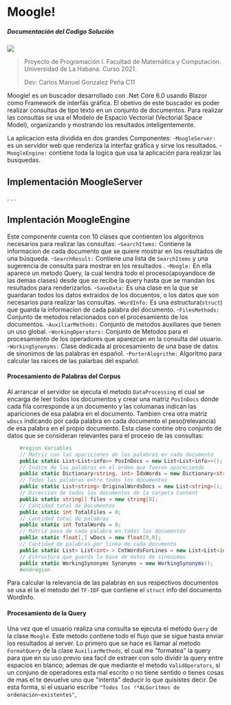 # Moogle!
##### Documentación del Codigo Solución

![](moogle.png)

> Proyecto de Programación I. Facultad de Matemática y Computación. Universidad de La Habana. Curso 2021.
>
>Dev: Carlos Manuel Gonzalez Peña C11

Moogle! es un buscador desarrollado con .Net Core 6.0 usando Blazor como Framework de interfás gráfica.
El obetivo de este buscador es poder realizar consultas de tipo texto en un conjunto de documentos.
Para realizar las consultas se usa el Modelo de Espacio Vectorial (Vectorial Space Model), organizando y mostrando los resultados inteligentemente.

La aplicacion esta dividida en dos grandes Componentes:
     -`MoogleServer:` es un servidor web que renderiza la interfaz gráfica y sirve los resultados.
    - `MoogleEngine:` contiene toda la logica que usa la aplicación para realizar las busquedas.
  
## Implementación MoogleServer

.
.
.

## Implentación MoogleEngine

Este componente cuenta con 10 clases que contienten los algoritmos necesarios para realizar las consultas:
-`SearchItems:` Contiene la informacion de cada documento que se quiere mostrar en los resultados de una búsqueda.
-`SearchResult:` Contiene una lista de `SearchItems` y una sugerencia de consulta para mostrar en los resultados .
-`Moogle:` En ella aparece un metodo Query, la cual tendra todo el proceso(apoyandoce de las demas clases) desde que se recibe la query hasta que se mandan los resultados para renderizarlos.
-`SaveData:` Es una clase en la que se guardaran todos los datos extraidos de los docuentos, o los datos que son necesarios para realizar las consultas.
-`WordInfo:` Es una estructura(```struct```) que guarda la informacion de cada palabra del documento.
-`FilesMethods:` Conjunto de metodos relacionados con el procesamiento de los documentos.
-`AuxiliarMethods:` Conjunto de metodos auxiliares que tienen un uso global.
-`WorkingOperators:` Conjunto de Metodos para el procesamiento de los operadores que aparezcan en la consulta del usuario.
-`WorkingSynonyms:` Clase dedicada al procesamiento de una base de datos de sinonimos de las palabras en español.
-`PorterAlogrithm:` Algoritmo para calcular las raices de las palarbas del español.

#### Procesamiento de Palabras del Corpus
Al arrancar el servidor se ejecuta el metodo `DataProcessing` el cual se encarga de leer todos los documentos y crear una matriz `PosInDocs` donde cada fila corresponde a un documento y las columanas indican las apariciones de esa palabra en el documento. Tambien crea otra matriz `wDocs` indicando por cada palabra en cada documento el peso(relevancia) de esa palabra en el propio documento.
Esta clase contine otro conjunto de datos que se consideran relevantes para el proceso de las consultas:
```cs
    #region Variables
    // Matriz con las apariciones de las palabras en cada documento
    public static List<List<info>> PosInDocs = new List<List<info>>();
    // Indice de las palabras en el orden que fueron apareciendo 
    public static Dictionary<string, int> IdxWords = new Dictionary<string, int>();
    // Todas las palabras entre todos los documentos 
    public static List<string> OriginalWordsDocs = new List<string>();
    // Direccion de todos los documentos de la carpeta Content
    public static string[] files = new string[0];
    // Cantidad total de Documentos
    public static int TotalFiles = 0;
    // Cantidad total de palabras
    public static int TotalWords = 0;
    // Matriz peso de cada palabra en todos los documentos
    public static float[,] wDocs = new float[0,0];
    // Cantidad de palabras por linea de cada documento
    public static List< List<int> > CntWordsForLines = new List<List<int>> ();
    // Estructura que guarda la base de datos de sinonimos
    public static WorkingSynonyms Synonyms = new WorkingSynonyms();
    #endregion
```
Para calcular la relevancia de las palabras en sus respectivos documentos se usa el la el metodo del `TF-IDF` que contiene el `struct` info del documento WordInfo.


#### Procesamiento de la Query
Una vez que el usuario realiza una consulta se ejecuta el metodo `Query` de la clase `Moogle`. Este metodo contiene todo el flujo que se sigue hasta enviar los resultados al server.
Lo primero que se hace es llamar al metodo `FormatQuery` de la clase `AuxiliarMethods`, el cual me "formatea" la query para que en su uso previo sea facil de extraer con solo dividir la query entre espacios en blanco; ademas de que mediante el metodo `ValidOperators`, si un conjuno de operadores esta mal escrito o no tiene sentido o tienes cosas de mas el te devuelve uno que "intenta" deducir lo que quisistes decir. De esta forma, si el usuario escribe `"Todos los !*ALGoritmos de ordenación~existentes"`, 